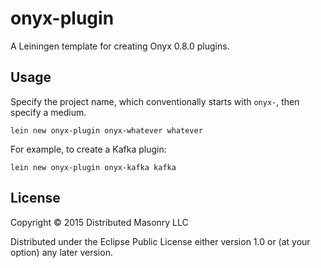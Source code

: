 # onyx-plugin

A Leiningen template for creating Onyx 0.8.0 plugins.

## Usage

Specify the project name, which conventionally starts with `onyx-`, then specify a medium.

```
lein new onyx-plugin onyx-whatever whatever
```

For example, to create a Kafka plugin:

```
lein new onyx-plugin onyx-kafka kafka
```

## License

Copyright © 2015 Distributed Masonry LLC

Distributed under the Eclipse Public License either version 1.0 or (at
your option) any later version.
